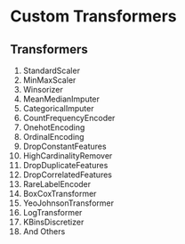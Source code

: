 # **Custom Transformers**

## Transformers

1. StandardScaler
2. MinMaxScaler
3. Winsorizer
4. MeanMedianImputer
5. CategoricalImputer
6. CountFrequencyEncoder
7. OnehotEncoding
8. OrdinalEncoding
9. DropConstantFeatures
10. HighCardinalityRemover
11. DropDuplicateFeatures
12. DropCorrelatedFeatures
13. RareLabelEncoder
14. BoxCoxTransformer
15. YeoJohnsonTransformer
16. LogTransformer
17. KBinsDiscretizer
18. And Others
